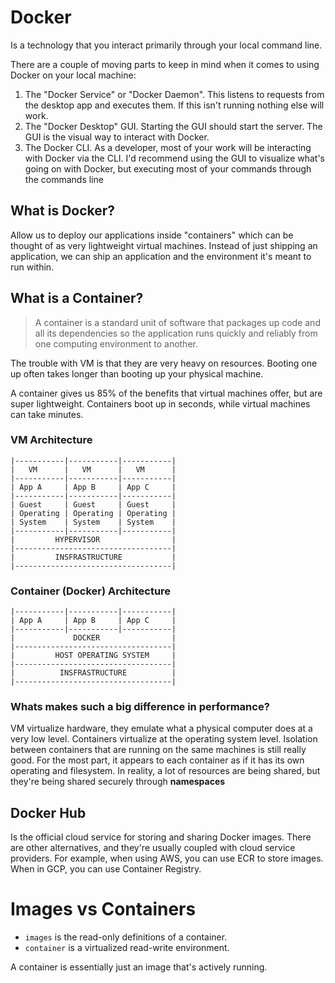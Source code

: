 # Docker

Is a technology that you interact primarily through your local command line.

There are a couple of moving parts to keep in mind when it comes to using Docker on your local machine:

1. The "Docker Service" or "Docker Daemon". This listens to requests from the desktop app and executes them. If this isn't running nothing else will work.
2. The "Docker Desktop" GUI. Starting the GUI should start the server. The GUI is the visual way to interact with Docker.
3. The Docker CLI. As a developer, most of your work will be interacting with Docker via the CLI. I'd recommend using the GUI to visualize what's going on with Docker, but executing most of your commands through the commands line

## What is Docker?

Allow us to deploy our applications inside "containers" which can be thought of as very lightweight virtual machines. Instead of just shipping an application, we can ship an application and the environment it's meant to run within.

## What is a Container?

> A container is a standard unit of software that packages up code and all its dependencies so the application runs quickly and reliably from one computing environment to another.

The trouble with VM is that they are very heavy on resources. Booting one up often takes longer than booting up your physical machine.

A container gives us 85% of the benefits that virtual machines offer, but are super lightweight. Containers boot up in seconds, while virtual machines can take minutes.

### VM Architecture

```
|-----------|-----------|-----------|
|   VM      |   VM      |   VM      |
|-----------|-----------|-----------|
| App A     | App B     | App C     |
|-----------|-----------|-----------|
| Guest     | Guest     | Guest     |
| Operating | Operating | Operating |
| System    | System    | System    |
|-----------|-----------|-----------|
|         HYPERVISOR                |
|-----------------------------------|
|         INSFRASTRUCTURE           |
|-----------------------------------|
```

### Container (Docker) Architecture

```
|-----------|-----------|-----------|
| App A     | App B     | App C     |
|-----------|-----------|-----------|
|             DOCKER                |
|-----------------------------------|
|         HOST OPERATING SYSTEM     |
|-----------------------------------|
|          INSFRASTRUCTURE          |
|-----------------------------------|
```

### Whats makes such a big difference in performance?

VM virtualize hardware, they emulate what a physical computer does at a very low level. Containers virtualize at the operating system level. Isolation between containers that are running on the same machines is still really good. For the most part, it appears to each container as if it has its own operating and filesystem. In reality, a lot of resources are being shared, but they're being shared securely through **namespaces**

## Docker Hub

Is the official cloud service for storing and sharing Docker images. There are other alternatives, and they're usually coupled with cloud service providers. For example, when using AWS, you can use ECR to store images. When in GCP, you can use Container Registry.

# Images vs Containers

- `images` is the read-only definitions of a container.
- `container` is a virtualized read-write environment.

A container is essentially just an image that's actively running.
